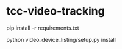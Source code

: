 # tcc-video-tracking

pip install -r requirements.txt

python video_device_listing/setup.py install
